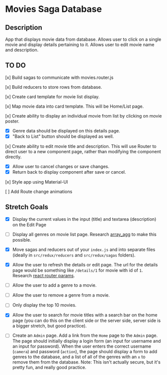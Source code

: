 # Movies Saga Database

## Description

App that displays movie data from database. Allows user to click on a single movie and display details pertaining to it. Allows user to edit movie name and description.

## TO DO

[x] Build sagas to communicate with movies.router.js

[x] Build reducers to store rows from database.

[x] Create card template for movie list display.

[x] Map movie data into card template. This will be Home/List page.

[x] Create ability to display an individual movie from list by clicking on movie poster.

- [x] Genre data should be displayed on this details page.
- [x] "Back to List" button should be displayed as well.

[x] Create ability to edit movie title and description. This will use Router to direct user to a new component page, rather than modifying the component directly.

- [x] Allow user to cancel changes or save changes.
- [x] Return back to display component after save or cancel.

[x] Style app using Material-UI

[ ] Add Route change animations

## Stretch Goals

- [x] Display the current values in the input (title) and textarea (description) on the Edit Page

- [ ] Display all genres on movie list page. Research [array_agg](https://stackoverflow.com/questions/43458174/how-to-save-and-return-javascript-object-with-subarray-in-normalized-sql) to make this possible.

- [x] Move sagas and reducers out of your `index.js` and into separate files (ideally in `src/redux/reducers` and `src/redux/sagas` folders).

- [x] Allow the user to refresh the details or edit page. The url for the details page would be something like `/details/1` for movie with id of `1`. Research [react router params](https://reacttraining.com/react-router/web/example/url-params).

- [ ] Allow the user to add a genre to a movie.

- [ ] Allow the user to remove a genre from a movie.

- [ ] Only display the top 10 movies.

- [x] Allow the user to search for movie titles with a search bar on the home page (you can do this on the client side or the server side, server side is a bigger stretch, but good practice).

- [ ] Create an `Admin` page. Add a link from the `Home` page to the `Admin` page. The page should initially display a login form (an input for username and an input for password). When the user enters the correct username (`camera`) and password (`action`), the page should display a form to add genres to the database, and a list of all of the genres with an `x` to remove them from the database. Note: This isn't actually secure, but it's pretty fun, and really good practice.

